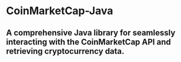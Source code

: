 ﻿# CoinMarketCap-Java

## A comprehensive Java library for seamlessly interacting with the CoinMarketCap API and retrieving cryptocurrency data.
 
